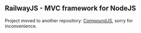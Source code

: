 ## RailwayJS - MVC framework for NodeJS

Project moved to another repository: [CompoundJS](https://github.com/1602/compound), sorry for inconvenience.
